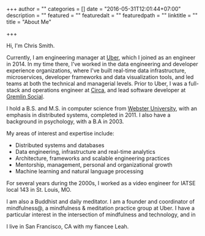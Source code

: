 +++
author = ""
categories = []
date = "2016-05-31T12:01:44+07:00"
description = ""
featured = ""
featuredalt = ""
featuredpath = ""
linktitle = ""
title = "About Me"

+++

Hi, I'm Chris Smith.

Currently, I am engineering manager at [Uber](https://www.uber.com/), which I joined as an engineer in 2014.  In my time there, I've worked in the data engineering and developer experience organizations, where I've built real-time data infrastructure, microservices, developer frameworks and data visualization tools, and led teams at both the technical and managerial levels.  Prior to Uber, I was a full-stack and operations engineer at [Circa](http://circa.com/), and lead software developer at [Gremlin Social](https://www.gremlinsocial.com/).

I hold a B.S. and M.S. in computer science from [Webster University](http://www.webster.edu/), with an emphasis in distributed systems, completed in 2011.  I also have a background in psychology, with a B.A in 2003.  

My areas of interest and expertise include:

 - Distributed systems and databases
 - Data engineering, infrastructure and real-time analytics
 - Architecture, frameworks and scalable engineering practices
 - Mentorship, management, personal and organizational growth
 - Machine learning and natural language processing

For several years during the 2000s, I worked as a video engineer for IATSE local 143 in St. Louis, MO.

I am also a Buddhist and daily meditator.  I am a founder and coordinator of mindfulness@, a mindfulness & meditation practice group at Uber.  I have a particular interest in the intersection of mindfulness and technology, and in 

I live in San Francisco, CA with my fiancee Leah.



<!--
Although I originally went to school and studied psychology, and then worked in the far-removed field of video engineering, I nonetheless found myself speeding through a 3-year dash to finish two CS degrees and soak up everything I possibly could about software development. I had been brought there by a long-building dissatisfaction in what I had done with my life so far, and passions of my younger self re-ignited by my first, tentative steps back into programming in well over a decade.

That passion served me well — I took on elaborate projects, published papers, and built software to assist teaching CS courses. Even before graduating, I was cutting my teeth on APIs, web apps and sentiment analysis at social media startup [Gremln](https://gremln.com), at first from a cramped table at Starbucks, then at the first startup incubator in St. Louis.

A fundraising trip brought me to San Francisco and Silicon Valley, and with that the clear impression that moving here was my only next step. Barely two months later, I drove across the US to San Francisco, finding an apartment at the edge of the Tenderloin, and a small, sharp team of colleagues at [Circa](https://cir.ca).

My professional pursuits have since led me more deeply into open-source development, architecture, distributed systems and functional programming; my life here has placed me in one of the focal points of an emerging collision of technologies, ideas and cultures whose effects are only just beginning to be felt around the world.

I can usually be found watching or reading science-fiction and horror, listening to electronic music, playing RPG and strategy games, or just cycling around and beyond the city. But always, I'm hacking away at a project or otherwise learning about something new in tech.
-->